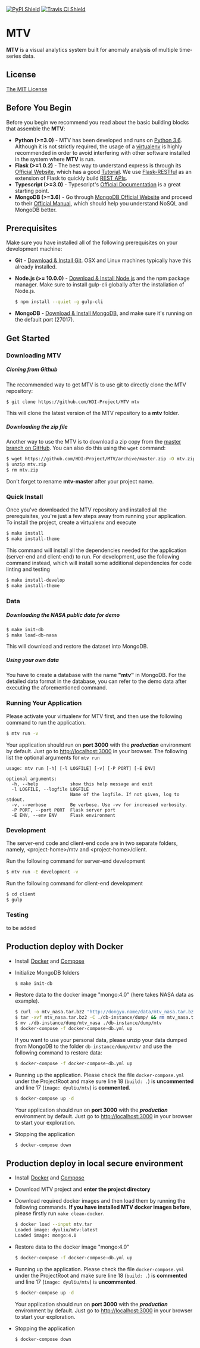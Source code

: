 [![PyPI Shield](https://img.shields.io/pypi/v/mtv.svg)](https://pypi.python.org/pypi/mtv)
[![Travis CI Shield](https://travis-ci.org/liudy1991/mtv.svg?branch=master)](https://travis-ci.org/liudy1991/mtv)

# MTV

**MTV** is a visual analytics system built for anomaly analysis of multiple time-series data.



## License

[The MIT License](https://github.com/HDI-Project/MTV/blob/master/LICENSE)



## Before You Begin

Before you begin we recommend you read about the basic building blocks that assemble the **MTV**:

- **Python (>=3.0)** - MTV has been developed and runs on [Python 3.6](https://www.python.org/downloads/release/python-360/). Although it is not strictly required, the usage of a [virtualenv](https://virtualenv.pypa.io/en/latest/) is highly recommended in order to avoid interfering with other software installed in the system where **MTV** is run.
- **Flask (>=1.0.2)** - The best way to understand express is through its [Official Website](http://flask.pocoo.org/), which has a good [Tutorial](http://flask.pocoo.org/docs/1.0/tutorial/). We use [Flask-RESTful](https://flask-restful.readthedocs.io/en/latest/) as an extension of Flask to quickly build [REST APIs](https://www.restapitutorial.com/).
- **Typescript (>=3.0)** - Typescript's [Official Documentation](https://www.typescriptlang.org/docs/home.html) is a great starting point.
- **MongoDB (>=3.6)** - Go through [MongoDB Official Website](http://mongodb.org/) and proceed to their [Official Manual](http://docs.mongodb.org/manual/), which should help you understand NoSQL and MongoDB better.



## Prerequisites

Make sure you have installed all of the following prerequisites on your development machine:

- **Git** - [Download & Install Git](https://git-scm.com/downloads). OSX and Linux machines typically have this already installed.

- **Node.js (>= 10.0.0)** - [Download & Install Node.js](https://nodejs.org/en/download/) and the npm package manager. Make sure to install gulp-cli globally after the installation of Node.js.

  ```bash
  $ npm install --quiet -g gulp-cli
  ```

- **MongoDB** - [Download & Install MongoDB](http://www.mongodb.org/downloads), and make sure it's running on the default port (27017).



## Get Started

### Downloading MTV

##### Cloning from Github

The recommended way to get MTV is to use git to directly clone the MTV repository:

```bash
$ git clone https://github.com/HDI-Project/MTV mtv
```

This will clone the latest version of the MTV repository to a **mtv** folder.

##### Downloading the zip file

Another way to use the MTV is to download a zip copy from the [master branch on GitHub](https://github.com/HDI-Project/MTV/archive/master.zip). You can also do this using the `wget` command:

```bash
$ wget https://github.com/HDI-Project/MTV/archive/master.zip -O mtv.zip
$ unzip mtv.zip
$ rm mtv.zip
```

Don't forget to rename **mtv-master** after your project name.



### Quick Install

Once you've downloaded the MTV repository and installed all the prerequisites, you're just a few steps away from running your application. To install the project, create a virtualenv and execute

```bash
$ make install
$ make install-theme
```

This command will install all the dependencies needed for the application (server-end and client-end) to run. For development, use the following command instead, which will install some additional
dependencies for code linting and testing

```bash
$ make install-develop
$ make install-theme
```



### Data

##### Downloading the NASA public data for demo

```bash
$ make init-db
$ make load-db-nasa
```

This will download and restore the dataset into MongoDB.

##### Using your own data

You have to create a database with the name **"mtv"** in MongoDB. For the detailed data format in the database, you can refer to the demo data after executing the aforementioned command.



### Running Your Application

Please activate your virtualenv for MTV first, and then use the following command to run the application.

```bash
$ mtv run -v
```

Your application should run on **port 3000** with the ***production*** environment by default. Just go to [http://localhost:3000](http://localhost:3000) in your browser. The following list the optional arguments for `mtv run`

```
usage: mtv run [-h] [-l LOGFILE] [-v] [-P PORT] [-E ENV]

optional arguments:
  -h, --help            show this help message and exit
  -l LOGFILE, --logfile LOGFILE
                        Name of the logfile. If not given, log to stdout.
  -v, --verbose         Be verbose. Use -vv for increased verbosity.
  -P PORT, --port PORT  Flask server port
  -E ENV, --env ENV     Flask environment
```



### Development

The server-end code and client-end code are in two separate folders, namely, \<project-home>/mtv and \<project-home>/client. 

Run the following command for server-end development

```bash
$ mtv run -E development -v
```

Run the following command for client-end development

```bash
$ cd client
$ gulp
```



### Testing

to be added



## Production deploy with Docker

- Install [Docker](https://docs.docker.com/install/) and [Compose](https://docs.docker.com/compose/install/)

- Initialize MongoDB folders

  ```bash
  $ make init-db
  ```

- Restore data to the docker image "mongo:4.0" (here takes NASA data as example). 

  ```bash
  $ curl -o mtv_nasa.tar.bz2 "http://dongyu.name/data/mtv_nasa.tar.bz2"
  $ tar -xvf mtv_nasa.tar.bz2 -C ./db-instance/dump/ && rm mtv_nasa.tar.bz2
  $ mv ./db-instance/dump/mtv_nasa ./db-instance/dump/mtv
  $ docker-compose -f docker-compose-db.yml up
  ```

  If you want to use your personal data, please unzip your data dumped from MongoDB to the folder `db-instance/dump/mtv/` and use the following command to restore data:

  ```bash
  $ docker-compose -f docker-compose-db.yml up
  ```

- Running up the application. Please check the file `docker-compose.yml` under the ProjectRoot and make sure line 18 (`build: .`) is **uncommented** and line 17 (`image: dyuliu/mtv`) is **commented**.

  ```bash
  $ docker-compose up -d
  ```

  Your application should run on **port 3000** with the ***production*** environment by default. Just go to [http://localhost:3000](http://localhost:3000) in your browser to start your exploration.

- Stopping the application

  ```bash
  $ docker-compose down
  ```



## Production deploy in local secure environment

- Install [Docker](https://docs.docker.com/install/) and [Compose](https://docs.docker.com/compose/install/)

- Download MTV project and **enter the project directory**

- Download required docker images and then load them by running the following commands. **If you have installed MTV docker images before**, please firstly run `make clean-docker`.

  ```bash
  $ docker load --input mtv.tar
  Loaded image: dyuliu/mtv:latest
  Loaded image: mongo:4.0
  ```

- Restore data to the docker image "mongo:4.0"

  ```bash
  $ docker-compose -f docker-compose-db.yml up
  ```

- Running up the application. Please check the file `docker-compose.yml` under the ProjectRoot and make sure line 18 (`build: .`) is **commented** and line 17 (`image: dyuliu/mtv`) is **uncommented**.

  ```bash
  $ docker-compose up -d
  ```

  Your application should run on **port 3000** with the ***production*** environment by default. Just go to [http://localhost:3000](http://localhost:3000) in your browser to start your exploration.

- Stopping the application

  ```bash
  $ docker-compose down
  ```
